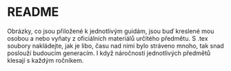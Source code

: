 # README #
Obrázky, co jsou přiložené k jednotlivým guidám, jsou buď kreslené mou osobou a nebo vyňaty z oficiálních materiálů určitého předmětu. S .tex soubory nakládejte, jak je libo, času nad nimi bylo stráveno mnoho, tak snad poslouží budoucím generacím. I když náročnosti jednotlivých předmětů klesají s každým ročníkem.